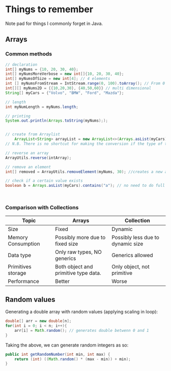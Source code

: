 # Things to remember

Note pad for things I commonly forget in Java.

## Arrays

### Common methods

```java
// declaration
int[] myNums = {10, 20, 30, 40};
int[] myNumsMoreVerbose = new int[]{10, 20, 30, 40};
int[] myNumsOfSize = new int[4]; // 4 elements
int [] myNumsFromStream = IntStream.range(0, 100).toArray(); // From 0 to 99
int[][] myNums2D = {{10,20,30}, {40,50,60}} // multi dimensional
String[] myCars = {"Volvo", "BMW", "Ford", "Mazda"};

// length
int myNumLength = myNums.length;

// printing
System.out.println(Arrays.toString(myNums););


// create from Arraylist
    ArrayList<String> arrayList = new ArrayList<>(Arrays.asList(myCars));
// N.B. There is no shortcut for making the conversion if the type of the Array is primitive (a for loop would be needed)

// reverse an array
ArrayUtils.reverse(intArray);

// remove an element
int[] removed = ArrayUtils.removeElement(myNums, 30); //creates a new array!

// check if a certain value exists
boolean b = Arrays.asList(myCars).contains("a"); // no need to do full declaration of conversion to ArrayList for successful compilation




```

### Comparison with Collections

| Topic |	Arrays |	Collection |
| ------------- | ------------- | ------------- |
|Size |	Fixed	 | Dynamic
| Memory Consumption |	Possibly more due to fixed size | Possibly less due to dynamic size
| Data type |	Only raw types, NO generics |	Generics allowed
| Primitives storage | 	Both object and primitive type data. |	Only object, not primitive
| Performance |	Better |	Worse


## Random values
Generating a double array with random values (applying scaling in loop):

``` java
double[] arr = new double[n];
for(int i = 0; i < n; i++){
    arr[i] = Math.random(); // generates double betwenn 0 and 1
}
```
Taking the above, we can generate random integers as so:
```java
public int getRandomNumber(int min, int max) {
    return (int) ((Math.random() * (max - min)) + min);
}
```


